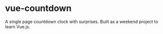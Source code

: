 # vue-countdown
A single page countdown clock with surprises. Built as a weekend project to learn Vue.js.
